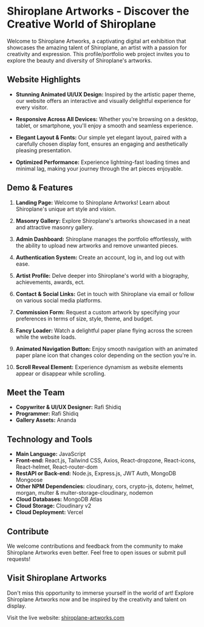 # Shiroplane Artworks - Discover the Creative World of Shiroplane

<!-- ![Shiroplane Artworks](link-to-your-image.png) -->

Welcome to Shiroplane Artworks, a captivating digital art exhibition that showcases the amazing talent of Shiroplane, an artist with a passion for creativity and expression. This profile/portfolio web project invites you to explore the beauty and diversity of Shiroplane's artworks.

## Website Highlights

- **Stunning Animated UI/UX Design:** Inspired by the artistic paper theme, our website offers an interactive and visually delightful experience for every visitor.

- **Responsive Across All Devices:** Whether you're browsing on a desktop, tablet, or smartphone, you'll enjoy a smooth and seamless experience.

- **Elegant Layout & Fonts:** Our simple yet elegant layout, paired with a carefully chosen display font, ensures an engaging and aesthetically pleasing presentation.

- **Optimized Performance:** Experience lightning-fast loading times and minimal lag, making your journey through the art pieces enjoyable.

## Demo & Features

1. **Landing Page:** Welcome to Shiroplane Artworks! Learn about Shiroplane's unique art style and vision.

2. **Masonry Gallery:** Explore Shiroplane's artworks showcased in a neat and attractive masonry gallery.

3. **Admin Dashboard:** Shiroplane manages the portfolio effortlessly, with the ability to upload new artworks and remove unwanted pieces.

4. **Authentication System:** Create an account, log in, and log out with ease.

5. **Artist Profile:** Delve deeper into Shiroplane's world with a biography, achievements, awards, ect.

6. **Contact & Social Links:** Get in touch with Shiroplane via email or follow on various social media platforms.

7. **Commission Form:** Request a custom artwork by specifying your preferences in terms of size, style, theme, and budget.

8. **Fancy Loader:** Watch a delightful paper plane flying across the screen while the website loads.

9. **Animated Navigation Button:** Enjoy smooth navigation with an animated paper plane icon that changes color depending on the section you're in.

10. **Scroll Reveal Element:** Experience dynamism as website elements appear or disappear while scrolling.

## Meet the Team

- **Copywriter & UI/UX Designer:** Rafi Shidiq
- **Programmer:** Rafi Shidiq
- **Gallery Assets:** Ananda

## Technology and Tools

- **Main Language:** JavaScript
- **Front-end:** React.js, Tailwind CSS, Axios, React-dropzone, React-icons, React-helmet, React-router-dom
- **RestAPI or Back-end:** Node.js, Express.js, JWT Auth, MongoDB Mongoose
- **Other NPM Dependencies:** cloudinary, cors, crypto-js, dotenv, helmet, morgan, multer & multer-storage-cloudinary, nodemon
- **Cloud Databases:** MongoDB Atlas
- **Cloud Storage:** Cloudinary v2
- **Cloud Deployment:** Vercel

## Contribute

We welcome contributions and feedback from the community to make Shiroplane Artworks even better. Feel free to open issues or submit pull requests!

## Visit Shiroplane Artworks

Don't miss this opportunity to immerse yourself in the world of art! Explore Shiroplane Artworks now and be inspired by the creativity and talent on display.

Visit the live website: [shiroplane-artworks.com](https://shiroplaneproject.vercel.app/)
